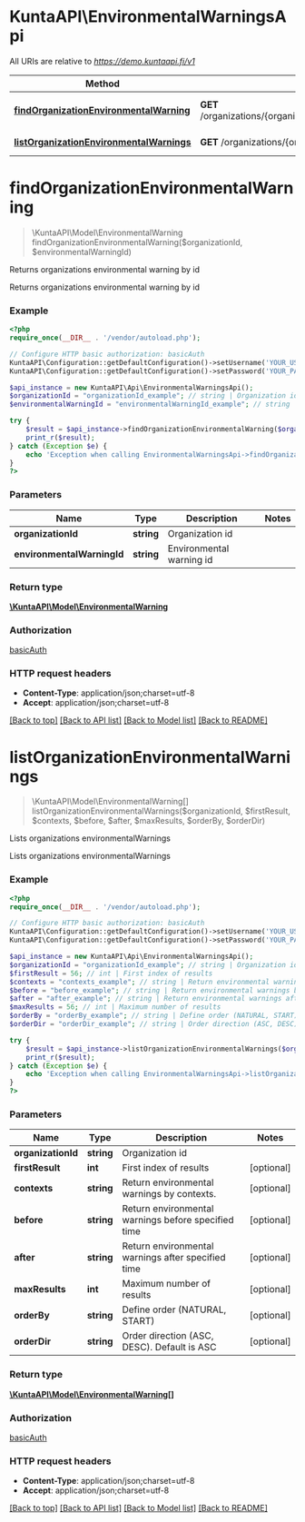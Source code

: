 # KuntaAPI\EnvironmentalWarningsApi

All URIs are relative to *https://demo.kuntaapi.fi/v1*

Method | HTTP request | Description
------------- | ------------- | -------------
[**findOrganizationEnvironmentalWarning**](EnvironmentalWarningsApi.md#findOrganizationEnvironmentalWarning) | **GET** /organizations/{organizationId}/environmentalWarnings/{environmentalWarningId} | Returns organizations environmental warning by id
[**listOrganizationEnvironmentalWarnings**](EnvironmentalWarningsApi.md#listOrganizationEnvironmentalWarnings) | **GET** /organizations/{organizationId}/environmentalWarnings | Lists organizations environmentalWarnings


# **findOrganizationEnvironmentalWarning**
> \KuntaAPI\Model\EnvironmentalWarning findOrganizationEnvironmentalWarning($organizationId, $environmentalWarningId)

Returns organizations environmental warning by id

Returns organizations environmental warning by id

### Example
```php
<?php
require_once(__DIR__ . '/vendor/autoload.php');

// Configure HTTP basic authorization: basicAuth
KuntaAPI\Configuration::getDefaultConfiguration()->setUsername('YOUR_USERNAME');
KuntaAPI\Configuration::getDefaultConfiguration()->setPassword('YOUR_PASSWORD');

$api_instance = new KuntaAPI\Api\EnvironmentalWarningsApi();
$organizationId = "organizationId_example"; // string | Organization id
$environmentalWarningId = "environmentalWarningId_example"; // string | Environmental warning id

try {
    $result = $api_instance->findOrganizationEnvironmentalWarning($organizationId, $environmentalWarningId);
    print_r($result);
} catch (Exception $e) {
    echo 'Exception when calling EnvironmentalWarningsApi->findOrganizationEnvironmentalWarning: ', $e->getMessage(), PHP_EOL;
}
?>
```

### Parameters

Name | Type | Description  | Notes
------------- | ------------- | ------------- | -------------
 **organizationId** | **string**| Organization id |
 **environmentalWarningId** | **string**| Environmental warning id |

### Return type

[**\KuntaAPI\Model\EnvironmentalWarning**](../Model/EnvironmentalWarning.md)

### Authorization

[basicAuth](../../README.md#basicAuth)

### HTTP request headers

 - **Content-Type**: application/json;charset=utf-8
 - **Accept**: application/json;charset=utf-8

[[Back to top]](#) [[Back to API list]](../../README.md#documentation-for-api-endpoints) [[Back to Model list]](../../README.md#documentation-for-models) [[Back to README]](../../README.md)

# **listOrganizationEnvironmentalWarnings**
> \KuntaAPI\Model\EnvironmentalWarning[] listOrganizationEnvironmentalWarnings($organizationId, $firstResult, $contexts, $before, $after, $maxResults, $orderBy, $orderDir)

Lists organizations environmentalWarnings

Lists organizations environmentalWarnings

### Example
```php
<?php
require_once(__DIR__ . '/vendor/autoload.php');

// Configure HTTP basic authorization: basicAuth
KuntaAPI\Configuration::getDefaultConfiguration()->setUsername('YOUR_USERNAME');
KuntaAPI\Configuration::getDefaultConfiguration()->setPassword('YOUR_PASSWORD');

$api_instance = new KuntaAPI\Api\EnvironmentalWarningsApi();
$organizationId = "organizationId_example"; // string | Organization id
$firstResult = 56; // int | First index of results
$contexts = "contexts_example"; // string | Return environmental warnings by contexts.
$before = "before_example"; // string | Return environmental warnings before specified time
$after = "after_example"; // string | Return environmental warnings after specified time
$maxResults = 56; // int | Maximum number of results
$orderBy = "orderBy_example"; // string | Define order (NATURAL, START)
$orderDir = "orderDir_example"; // string | Order direction (ASC, DESC). Default is ASC

try {
    $result = $api_instance->listOrganizationEnvironmentalWarnings($organizationId, $firstResult, $contexts, $before, $after, $maxResults, $orderBy, $orderDir);
    print_r($result);
} catch (Exception $e) {
    echo 'Exception when calling EnvironmentalWarningsApi->listOrganizationEnvironmentalWarnings: ', $e->getMessage(), PHP_EOL;
}
?>
```

### Parameters

Name | Type | Description  | Notes
------------- | ------------- | ------------- | -------------
 **organizationId** | **string**| Organization id |
 **firstResult** | **int**| First index of results | [optional]
 **contexts** | **string**| Return environmental warnings by contexts. | [optional]
 **before** | **string**| Return environmental warnings before specified time | [optional]
 **after** | **string**| Return environmental warnings after specified time | [optional]
 **maxResults** | **int**| Maximum number of results | [optional]
 **orderBy** | **string**| Define order (NATURAL, START) | [optional]
 **orderDir** | **string**| Order direction (ASC, DESC). Default is ASC | [optional]

### Return type

[**\KuntaAPI\Model\EnvironmentalWarning[]**](../Model/EnvironmentalWarning.md)

### Authorization

[basicAuth](../../README.md#basicAuth)

### HTTP request headers

 - **Content-Type**: application/json;charset=utf-8
 - **Accept**: application/json;charset=utf-8

[[Back to top]](#) [[Back to API list]](../../README.md#documentation-for-api-endpoints) [[Back to Model list]](../../README.md#documentation-for-models) [[Back to README]](../../README.md)


